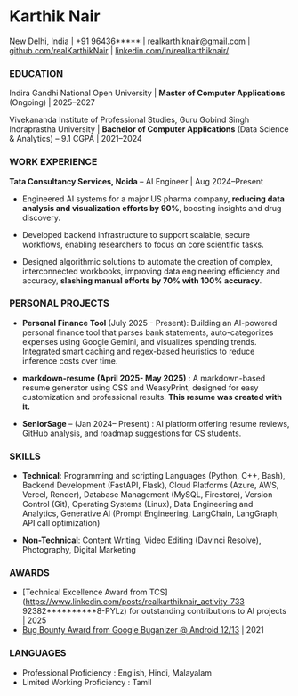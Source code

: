 # **Karthik Nair**

New Delhi, India | +91 96436***** | [realkarthiknair@gmail.com](mailto:realkarthiknair@gmail.com) | [github.com/realKarthikNair](https://www.github.com/realKarthikNair) | [linkedin.com/in/realkarthiknair/](https://linkedin.com/in/realkarthiknair/) 
 
### EDUCATION  
Indira Gandhi National Open University | **Master of Computer Applications** (Ongoing) | 2025–2027  

Vivekananda Institute of Professional Studies, Guru Gobind Singh Indraprastha University | **Bachelor of Computer Applications** (Data Science & Analytics) – 9.1 CGPA | 2021–2024
### WORK EXPERIENCE
**Tata Consultancy Services, Noida** – AI Engineer | Aug 2024–Present 

- Engineered AI systems for a major US pharma company, **reducing data analysis and visualization efforts by 90%**, boosting insights and drug discovery.

- Developed backend infrastructure to support scalable, secure workflows, enabling researchers to focus on core scientific tasks.

- Designed algorithmic solutions to automate the creation of complex, interconnected workbooks, improving data engineering efficiency and accuracy, **slashing manual efforts by 70% with 100% accuracy**. 

### PERSONAL PROJECTS

* **Personal Finance Tool** (July 2025 - Present): Building an AI-powered personal finance tool that parses bank statements, auto-categorizes expenses using Google Gemini, and visualizes spending trends. Integrated smart caching and regex-based heuristics to reduce inference costs over time.

* **markdown-resume (April 2025- May 2025)** : A markdown-based resume generator using CSS and WeasyPrint, designed for easy customization and professional results. **This resume was created with it.**

* **SeniorSage** – (Jan 2024– Present) : AI platform offering resume reviews, GitHub analysis, and roadmap suggestions for CS students. 

### SKILLS
* **Technical**: Programming and scripting Languages (Python, C++, Bash), Backend Development (FastAPI, Flask), Cloud Platforms (Azure, AWS, Vercel, Render), Database Management (MySQL, Firestore), Version Control (Git), Operating Systems (Linux), Data Engineering and Analytics, Generative AI (Prompt Engineering, LangChain, LangGraph, API call optimization)

* **Non-Technical**: Content Writing, Video Editing (Davinci Resolve), Photography, Digital Marketing

### AWARDS
- [Technical Excellence Award from TCS](https://www.linkedin.com/posts/realkarthiknair_activity-733 92382**********8-PYLz) for outstanding contributions to AI projects | 2025
- [Bug Bounty Award from Google Buganizer @ Android 12/13](https://realkarthiknair.github.io/CVE-2022-20317.html) | 2021 
### LANGUAGES
* Professional Proficiency : English, Hindi, Malayalam
* Limited Working Proficiency : Tamil
